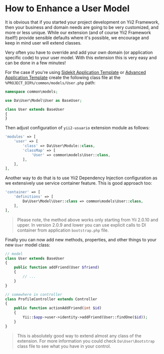 How to Enhance a User Model
===========================

It is obvious that if you started your project development on Yii2 Framework, then your business and domain needs
are going to be very customized, and more or less unique. While our extension (and of course Yii2 Framework itself!)
provide sensible defaults where it's possible, we encourage and keep in mind user will extend classes.

Very often you have to override and add your own domain (or application specific code) to your user model. With this
extension this is very easy and can be done in a few minutes!

For the case if you're using [Sidekit Application Template](../installation/sidekit-application-template.md) or
[Advanced Application Template](../installation/advanced-application-template.md) create the following class file
at the `%PROJECT_DIR%/common/models/User.php` path:

```php
namespace common\models;

use Da\User\Model\User as BaseUser;

class User extends BaseUser
{
}
```

Then adjust configuration of `yii2-usuario` extension module as follows:

```php
'modules' => [
    'user' => [
        'class' => Da\User\Module::class,
        'classMap' => [
            'User' => common\models\User::class,
        ],
    ],
],
```

Another way to do that is to use Yii2 Dependency Injection configuration as we extensively use service container
feature. This is good approach too:

```php
'container' => [
    'definitions' => [
        Da\User\Model\User::class => common\models\User::class,
    ],
],
```

> Please note, the method above works only starting from Yii 2.0.10 and upper. In version 2.0.9 and lower you can
> use explicit calls to DI container from application `bootstrap.php` file.

Finally you can now add new methods, properties, and other things to your new `User` model class:

```php
// model
class User extends BaseUser
{
    public function addFriend(User $friend)
    {
        // ...
    }
}

// somewhere in controller
class ProfileController extends Controller
{
    public function actionAddFriend(int $id)
    {
        Yii::$app->user->identity->addFriend(User::findOne($id));
    }
}
```

> This is absolutely good way to extend almost any class of the extension. For more information you could
> check `Da\User\Bootstrap` class file to see what you have in your control.
